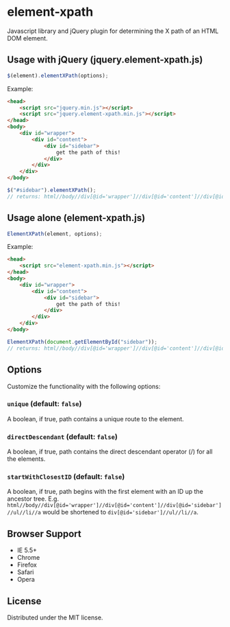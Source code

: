 # element-xpath

Javascript library and jQuery plugin for determining the X path of an HTML DOM element.

## Usage with jQuery (jquery.element-xpath.js)

```javascript
$(element).elementXPath(options);
```

Example:

```html
<head>
	<script src="jquery.min.js"></script>
	<script src="jquery.element-xpath.min.js"></script>
</head>
<body>
	<div id="wrapper">
		<div id="content">
			<div id="sidebar">
				get the path of this!
			</div>
		</div>
	</div>
</body>
```

```javascript
$("#sidebar").elementXPath();
// returns: html//body//div[@id='wrapper']//div[@id='content']//div[@id='sidebar']
```

## Usage alone (element-xpath.js)

```javascript
ElementXPath(element, options);
```

Example:

```html
<head>
	<script src="element-xpath.min.js"></script>
</head>
<body>
	<div id="wrapper">
		<div id="content">
			<div id="sidebar">
				get the path of this!
			</div>
		</div>
	</div>
</body>
```

```javascript
ElementXPath(document.getElementById("sidebar"));
// returns: html//body//div[@id='wrapper']//div[@id='content']//div[@id='sidebar']
```

## Options
Customize the functionality with the following options:

### `unique` (default: `false`)
A boolean, if true, path contains a unique route to the element.

### `directDescendant` (default: `false`)
A boolean, if true, path contains the direct descendant operator (/) for all the elements.

### `startWithClosestID` (default: `false`)
A boolean, if true, path begins with the first element with an ID up the ancestor tree. E.g. `html//body//div[@id='wrapper']//div[@id='content']//div[@id='sidebar']//ul//li//a` would be shortened to `div[@id='sidebar']//ul//li//a`.


## Browser Support

* IE 5.5+
* Chrome
* Firefox
* Safari
* Opera

## License

Distributed under the MIT license.